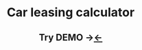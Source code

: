 <h1 align="center">Car leasing calculator</h1>
<h2 align="center">Try DEMO -><a href="https://dmitrysaf.github.io/leasing-calculator/"><-</h2>